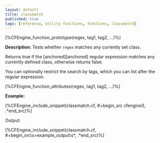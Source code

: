 ```yaml
---
layout: default
title: classmatch
published: true
tags: [reference, utility functions, functions, classmatch]
---
```


[%CFEngine_function_prototype(regex, tag1, tag2, ...)%]

**Description:** Tests whether `regex` matches any currently set class.

Returns true if the [anchored][anchored] regular expression matches any 
currently defined class, otherwise returns false.

You can optionally restrict the search by tags, which you can list after the regular expression.

[%CFEngine_function_attributes(regex, tag1, tag2, ...)%]

**Example:**

[%CFEngine_include_snippet(classmatch.cf, #\+begin_src cfengine3, .*end_src)%]

Output:

[%CFEngine_include_snippet(classmatch.cf, #\+begin_src\s+example_output\s*, .*end_src)%]

